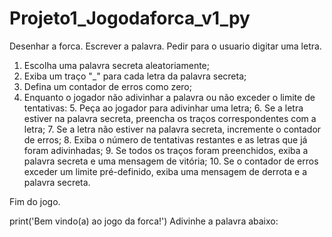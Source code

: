 # Projeto1_Jogodaforca_v1_py

Desenhar a forca. Escrever a palavra. Pedir para o usuario digitar uma letra. 


1. Escolha uma palavra secreta aleatoriamente;
2. Exiba um traço "_" para cada letra da palavra secreta;
3. Defina um contador de erros como zero;
4. Enquanto o jogador não adivinhar a palavra ou não exceder o limite de tentativas:
   5. Peça ao jogador para adivinhar uma letra;
   6. Se a letra estiver na palavra secreta, preencha os traços correspondentes com a letra;
   7. Se a letra não estiver na palavra secreta, incremente o contador de erros;
   8. Exiba o número de tentativas restantes e as letras que já foram adivinhadas;
   9. Se todos os traços foram preenchidos, exiba a palavra secreta e uma mensagem de vitória;
   10. Se o contador de erros exceder um limite pré-definido, exiba uma mensagem de derrota e a palavra secreta.

Fim do jogo.

print('Bem vindo(a) ao jogo da forca!')
Adivinhe a palavra abaixo:

